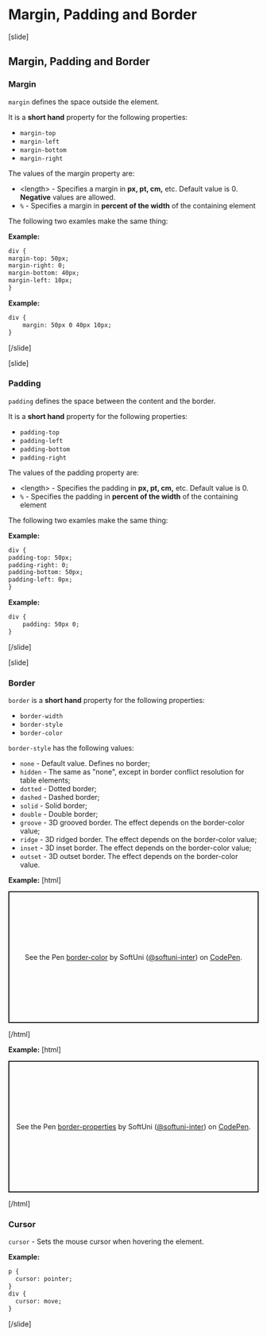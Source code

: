 # Margin, Padding and Border

[slide]

## Margin, Padding and Border

### Margin

`margin` defines the space outside the element.

It is a **short hand** property for the following properties:
* `margin-top`
* `margin-left`
* `margin-bottom`
* `margin-right`


The values of the margin property are:
* \<length> - Specifies a margin in **px, pt, cm,** etc. Default value is 0. **Negative** values are allowed.
* `%` - Specifies a margin in **percent of the width** of the containing element

The following two examles make the same thing:

**Example:**
```html
div {
margin-top: 50px;
margin-right: 0;
margin-bottom: 40px;
margin-left: 10px;
}
```

**Example:**
```html
div {
	margin: 50px 0 40px 10px;
}
```

[/slide]

[slide]

### Padding

`padding` defines the space between the content and the border.

It is a **short hand** property for the following properties:
* `padding-top`
* `padding-left`
* `padding-bottom`
* `padding-right`

The values of the padding property are:
* \<length> - Specifies the padding in **px, pt, cm,** etc. Default value is 0.
* `%` - Specifies the padding in **percent of the width** of the containing element

The following two examles make the same thing:

**Example:**
```html
div {
padding-top: 50px;
padding-right: 0;
padding-bottom: 50px;
padding-left: 0px;
}
```

**Example:**
```html
div {
	padding: 50px 0;
}
```

[/slide]

[slide]

### Border

`border` is a **short hand** property for the following properties:
* `border-width`
* `border-style`
* `border-color`

`border-style` has the following values:
* `none` - Default value. Defines no border;
* `hidden` - The same as "none", except in border conflict resolution for table elements;	
* `dotted` - Dotted border;
* `dashed` - Dashed border;
* `solid` - Solid border;
* `double` - Double border;
* `groove` - 3D grooved border. The effect depends on the border-color value;
* `ridge` - 3D ridged border. The effect depends on the border-color value;
* `inset` - 3D inset border. The effect depends on the border-color value;
* `outset` - 3D outset border. The effect depends on the border-color value.

**Example:**
[html]
<p class="codepen" data-height="265" data-theme-id="light" data-default-tab="result" data-user="softuni-inter" data-slug-hash="dyYqyBM" style="height: 265px; box-sizing: border-box; display: flex; align-items: center; justify-content: center; border: 2px solid; margin: 1em 0; padding: 1em;" data-pen-title="border-color">
  <span>See the Pen <a href="https://codepen.io/softuni-inter/pen/dyYqyBM">
  border-color</a> by SoftUni (<a href="https://codepen.io/softuni-inter">@softuni-inter</a>)
  on <a href="https://codepen.io">CodePen</a>.</span>
</p>
<script async src="https://static.codepen.io/assets/embed/ei.js"></script>
[/html]

**Example:**
[html]
<p class="codepen" data-height="265" data-theme-id="light" data-default-tab="result" data-user="softuni-inter" data-slug-hash="jObvENv" style="height: 265px; box-sizing: border-box; display: flex; align-items: center; justify-content: center; border: 2px solid; margin: 1em 0; padding: 1em;" data-pen-title="border-properties">
  <span>See the Pen <a href="https://codepen.io/softuni-inter/pen/jObvENv">
  border-properties</a> by SoftUni (<a href="https://codepen.io/softuni-inter">@softuni-inter</a>)
  on <a href="https://codepen.io">CodePen</a>.</span>
</p>
<script async src="https://static.codepen.io/assets/embed/ei.js"></script>
[/html]

### Cursor

`cursor` - Sets the mouse cursor when hovering the element.

**Example:**
```html
p {
  cursor: pointer;
}
div {
  cursor: move;
}
```

[/slide]
